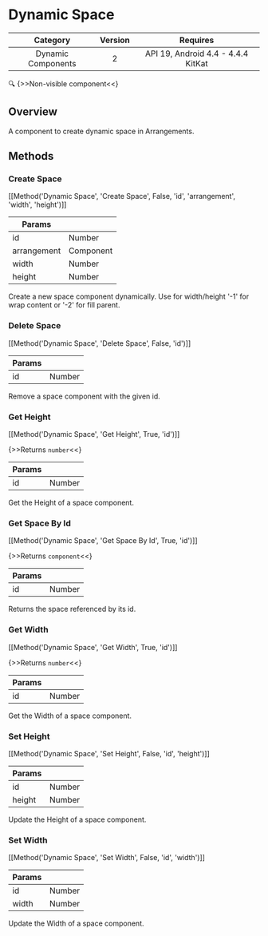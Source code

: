 # Dynamic Space

| Category | Version | Requires |
|:--------:|:-------:|:--------:|
|Dynamic Components|2|API 19, Android 4.4 - 4.4.4 KitKat|

:mag: {>>Non-visible component<<}

## Overview

A component to create dynamic space in Arrangements.

## Methods

### Create Space

[[Method('Dynamic Space', 'Create Space', False, 'id', 'arrangement', 'width', 'height')]]

| Params | []() |
|--------|------|
|id|Number|
|arrangement|Component|
|width|Number|
|height|Number|


Create a new space component dynamically. Use for width/height '-1' for wrap content or '-2' for fill parent.

### Delete Space

[[Method('Dynamic Space', 'Delete Space', False, 'id')]]

| Params | []() |
|--------|------|
|id|Number|


Remove a space component with the given id.

### Get Height

[[Method('Dynamic Space', 'Get Height', True, 'id')]]

{>>Returns `number`<<}

| Params | []() |
|--------|------|
|id|Number|


Get the Height of a space component.

### Get Space By Id

[[Method('Dynamic Space', 'Get Space By Id', True, 'id')]]

{>>Returns `component`<<}

| Params | []() |
|--------|------|
|id|Number|


Returns the space referenced by its id.

### Get Width

[[Method('Dynamic Space', 'Get Width', True, 'id')]]

{>>Returns `number`<<}

| Params | []() |
|--------|------|
|id|Number|


Get the Width of a space component.

### Set Height

[[Method('Dynamic Space', 'Set Height', False, 'id', 'height')]]

| Params | []() |
|--------|------|
|id|Number|
|height|Number|


Update the Height of a space component.

### Set Width

[[Method('Dynamic Space', 'Set Width', False, 'id', 'width')]]

| Params | []() |
|--------|------|
|id|Number|
|width|Number|


Update the Width of a space component.